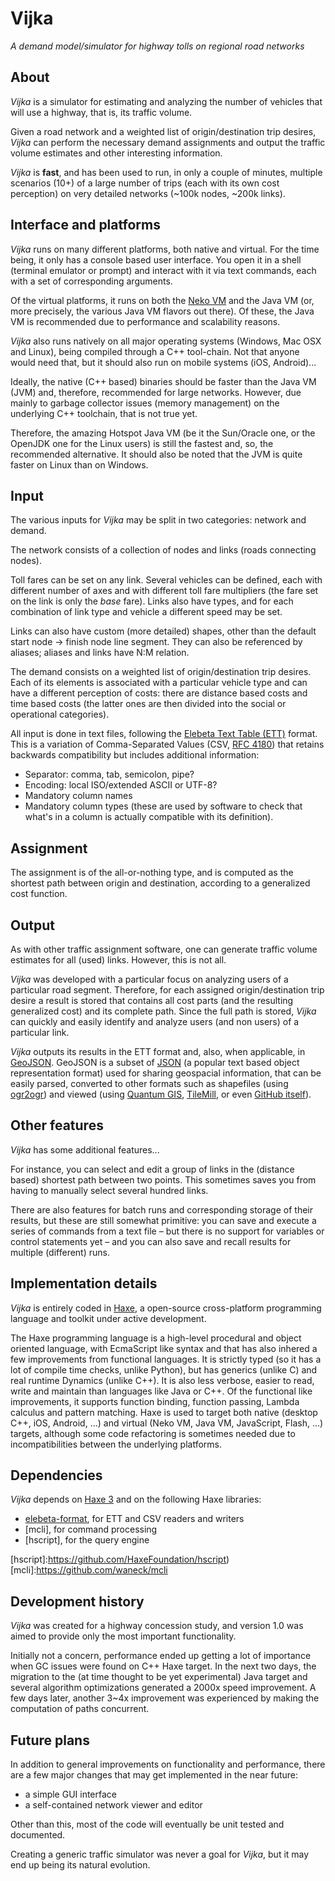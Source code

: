 Vijka
=====
_A demand model/simulator for highway tolls on regional road networks_


About
-----

_Vijka_ is a simulator for estimating and analyzing the number of vehicles that will use a highway, that is, its traffic volume.

Given a road network and a weighted list of origin/destination trip desires, _Vijka_ can perform the necessary demand assignments and output the traffic volume estimates and other interesting information.

_Vijka_ is **fast**, and has been used to run, in only a couple of minutes, multiple scenarios (10+) of a large number of trips (each with its own cost perception) on very detailed networks (~100k nodes, ~200k links).


Interface and platforms
---

_Vijka_ runs on many different platforms, both native and virtual. For the time being, it only has a console based user interface. You open it in a shell (terminal emulator or prompt) and interact with it via text commands, each with a set of corresponding arguments.

Of the virtual platforms, it runs on both the [Neko VM][] and the Java VM (or, more precisely, the various Java VM flavors out there). Of these, the Java VM is recommended due to performance and scalability reasons.

_Vijka_ also runs natively on all major operating systems (Windows, Mac OSX and Linux), being compiled through a C++ tool-chain. Not that anyone would need that, but it should also run on mobile systems (iOS, Android)...

Ideally, the native (C++ based) binaries should be faster than the Java VM (JVM) and, therefore, recommended for large networks. However, due mainly to garbage collector issues (memory management) on the underlying C++ toolchain, that is not true yet.

Therefore, the amazing Hotspot Java VM (be it the Sun/Oracle one, or the OpenJDK one for the Linux users) is still the fastest and, so, the recommended alternative. It should also be noted that the JVM is quite faster on Linux than on Windows.

[Neko VM]:http://nekovm.org


Input
-----

The various inputs for _Vijka_ may be split in two categories: network and demand.

The network consists of a collection of nodes and links (roads connecting nodes).

Toll fares can be set on any link. Several vehicles can be defined, each with different number of axes and with different toll fare multipliers (the fare set on the link is only the _base_ fare). Links also have types, and for each combination of link type and vehicle a different speed may be set.

Links can also have custom (more detailed) shapes, other than the default start node -> finish node line segment. They can also be referenced by aliases; aliases and links have N:M relation.

The demand consists on a weighted list of origin/destination trip desires. Each of its elements is associated with a particular vehicle type and can have a different perception of costs: there are distance based costs and time based costs (the latter ones are then divided into the social or operational categories).

All input is done in text files, following the [Elebeta Text Table (ETT)][ETT] format. This is a variation of Comma-Separated Values (CSV, [RFC 4180][]) that retains backwards compatibility but includes additional information:

* Separator: comma, tab, semicolon, pipe?
* Encoding: local ISO/extended ASCII or UTF-8?
* Mandatory column names
* Mandatory column types (these are used by software to check that what's in a column is actually compatible with its definition).

[ETT]:https://github.com/Elebeta/haxe-format/blob/master/doc/ett/Elebeta%20Text%20Tables%20(ETT).md
[RFC 4180]:http://tools.ietf.org/html/rfc4180


Assignment
----------

The assignment is of the all-or-nothing type, and is computed as the shortest path between origin and destination, according to a generalized cost function.


Output
------

As with other traffic assignment software, one can generate traffic volume estimates for all (used) links. However, this is not all.

_Vijka_ was developed with a particular focus on analyzing users of a particular road segment. Therefore, for each assigned origin/destination trip desire a result is stored that contains all cost parts (and the resulting generalized cost) and its complete path. Since the full path is stored, _Vijka_ can quickly and easily identify and analyze users (and non users) of a particular link.

_Vijka_ outputs its results in the ETT format and, also, when applicable, in [GeoJSON]. GeoJSON is a subset of [JSON] (a popular text based object representation format) used for sharing geospacial information, that can be easily parsed, converted to other formats such as shapefiles (using [ogr2ogr]) and viewed (using [Quantum GIS], [TileMill], or even [GitHub itself][GeoJSON on GitHub]).

[GeoJSON]:http://www.geojson.org/
[JSON]:http://www.json.org/
[Quantum GIS]:http://www.qgis.org/
[ogr2ogr]:http://www.gdal.org/ogr2ogr.html
[TileMill]:http://www.mapbox.com/tilemill/
[GeoJSON on GitHub]:https://help.github.com/articles/mapping-geojson-files-on-github


Other features
--------------

_Vijka_ has some additional features...

For instance, you can select and edit a group of links in the (distance based) shortest path between two points. This sometimes saves you from having to manually select several hundred links.

There are also features for batch runs and corresponding storage of their results, but these are still somewhat primitive: you can save and execute a series of commands from a text file – but there is no support for variables or control statements yet – and you can also save and recall results for multiple (different) runs.


Implementation details
----------------------

_Vijka_ is entirely coded in [Haxe], a open-source cross-platform programming language and toolkit under active development.

The Haxe programming language is a high-level procedural and object oriented language, with EcmaScript like syntax and that has also inhered a few improvements from functional languages. It is strictly typed (so it has a lot of compile time checks, unlike Python), but has generics (unlike C) and real runtime Dynamics (unlike C++). It is also less verbose, easier to read, write and maintain than languages like Java or C++. Of the functional like improvements, it supports function binding, function passing, Lambda calculus and pattern matching. Haxe is used to target both native (desktop C++, iOS, Android, ...) and virtual (Neko VM, Java VM, JavaScript, Flash, ...) targets, although some code refactoring is sometimes needed due to incompatibilities between the underlying platforms.

[Haxe]:http://haxe.org


Dependencies
------------

_Vijka_ depends on [Haxe 3][Haxe] and on the following Haxe libraries:

- [elebeta-format], for ETT and CSV readers and writers
- [mcli], for command processing
- [hscript], for the query engine

[elebeta-format]:https://github.com/Elebeta/haxe-format
[hscript]:https://github.com/HaxeFoundation/hscript)
[mcli]:https://github.com/waneck/mcli


Development history
-------------------

_Vijka_ was created for a highway concession study, and version 1.0 was aimed to provide only the most important functionality.

Initially not a concern, performance ended up getting a lot of importance when GC issues were found on C++ Haxe target. In the next two days, the migration to the (at time thought to be yet experimental) Java target and several algorithm optimizations generated a 2000x speed improvement. A few days later, another 3~4x improvement was experienced by making the computation of paths concurrent.


Future plans
------------

In addition to general improvements on functionality and performance, there are a few major changes that may get implemented in the near future:

- a simple GUI interface
- a self-contained network viewer and editor

Other than this, most of the code will eventually be unit tested and documented.

Creating a generic traffic simulator was never a goal for _Vijka_, but it may end up being its natural evolution.
